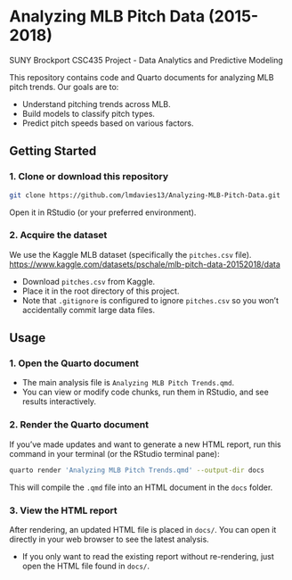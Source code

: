 # Analyzing MLB Pitch Data (2015-2018)
SUNY Brockport CSC435 Project - Data Analytics and Predictive Modeling

This repository contains code and Quarto documents for analyzing MLB pitch trends. Our goals are to:

- Understand pitching trends across MLB.
- Build models to classify pitch types.
- Predict pitch speeds based on various factors.

## Getting Started

### 1. Clone or download this repository

```bash
git clone https://github.com/lmdavies13/Analyzing-MLB-Pitch-Data.git
```

Open it in RStudio (or your preferred environment).

### 2. Acquire the dataset

We use the Kaggle MLB dataset (specifically the `pitches.csv` file).
https://www.kaggle.com/datasets/pschale/mlb-pitch-data-20152018/data

- Download `pitches.csv` from Kaggle.
- Place it in the root directory of this project.
- Note that `.gitignore` is configured to ignore `pitches.csv` so you won’t accidentally commit large data files.

## Usage

### 1. Open the Quarto document

- The main analysis file is `Analyzing MLB Pitch Trends.qmd`.
- You can view or modify code chunks, run them in RStudio, and see results interactively.

### 2. Render the Quarto document

If you’ve made updates and want to generate a new HTML report, run this command in your terminal (or the RStudio terminal pane):

```bash
quarto render 'Analyzing MLB Pitch Trends.qmd' --output-dir docs
```

This will compile the `.qmd` file into an HTML document in the `docs` folder.

### 3. View the HTML report

After rendering, an updated HTML file is placed in `docs/`. You can open it directly in your web browser to see the latest analysis.

- If you only want to read the existing report without re-rendering, just open the HTML file found in `docs/`.
